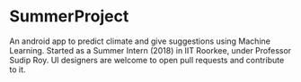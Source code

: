 # SummerProject
An android app to predict climate and give suggestions using Machine Learning.
Started as a Summer Intern (2018) in IIT Roorkee, under Professor Sudip Roy.
UI designers are welcome to open pull requests and contribute to it.
